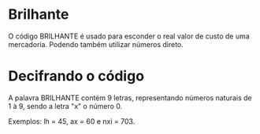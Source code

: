 # Brilhante
O código BRILHANTE é usado para esconder o real valor de custo de uma mercadoria. Podendo também utilizar números direto.
# Decifrando o código
A palavra BRILHANTE contém 9 letras, representando números naturais de 1 à 9, sendo a letra "x" o número 0.

Exemplos: lh = 45, ax = 60 e nxi = 703.
